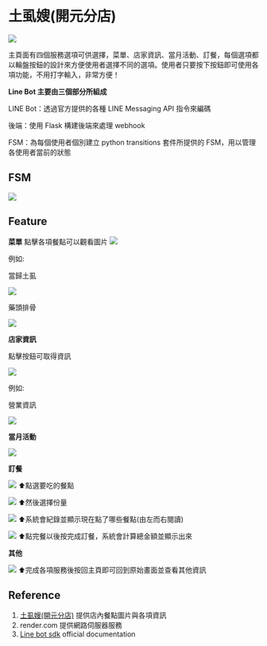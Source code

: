 # 土虱嫂(開元分店) 
![](https://i.imgur.com/YbQmow4.png)

主頁面有四個服務選項可供選擇，菜單、店家資訊、當月活動、訂餐，每個選項都以輪盤按鈕的設計來方便使用者選擇不同的選項。使用者只要按下按鈕即可使用各項功能，不用打字輸入，非常方便！

**Line Bot 主要由三個部分所組成**

LINE Bot：透過官方提供的各種 LINE Messaging API 指令來編碼

後端：使用 Flask 構建後端來處理 webhook

FSM：為每個使用者個別建立 python transitions 套件所提供的 FSM，用以管理各使用者當前的狀態

## FSM
![](https://i.imgur.com/3e91rou.png)
## Feature
**菜單**
點擊各項餐點可以觀看圖片
![](https://i.imgur.com/gd85p3q.png)

例如:

當歸土虱

![](https://i.imgur.com/tDmcdoY.png)

藥頭排骨

![](https://i.imgur.com/wpUc2iw.png)


**店家資訊**

點擊按鈕可取得資訊

![](https://i.imgur.com/wL1lwoO.png)

例如:

營業資訊

![](https://i.imgur.com/yS6Xfkt.png)


**當月活動**

![](https://i.imgur.com/tfyhggq.png)



**訂餐**

![](https://i.imgur.com/thycguA.png)
⬆點選要吃的餐點

![](https://i.imgur.com/v9GD3kn.png)
⬆然後選擇份量

![](https://i.imgur.com/9N4I5cl.png)
⬆系統會紀錄並顯示現在點了哪些餐點(由左而右閱讀)

![](https://i.imgur.com/k5o8vO2.png)
⬆點完餐以後按完成訂餐，系統會計算總金額並顯示出來

**其他**

![](https://i.imgur.com/hDaPP6S.png)
⬆完成各項服務後按回主頁即可回到原始畫面並查看其他資訊

## Reference

1. [土虱嫂(開元分店)](https://www.google.com/maps/place/%E5%9C%9F%E8%99%B1%E5%AB%82(%E9%96%8B%E5%85%83%E5%88%86%E5%BA%97)/@23.0127898,120.2246157,17z/data=!3m1!4b1!4m5!3m4!1s0x346e76de0e2cc205:0xb0bffa92850327e1!8m2!3d23.0128171!4d120.2290911) 提供店內餐點圖片與各項資訊 
2. render.com 提供網路伺服器服務
3. [Line bot sdk](https://github.com/line/line-bot-sdk-python) official documentation
